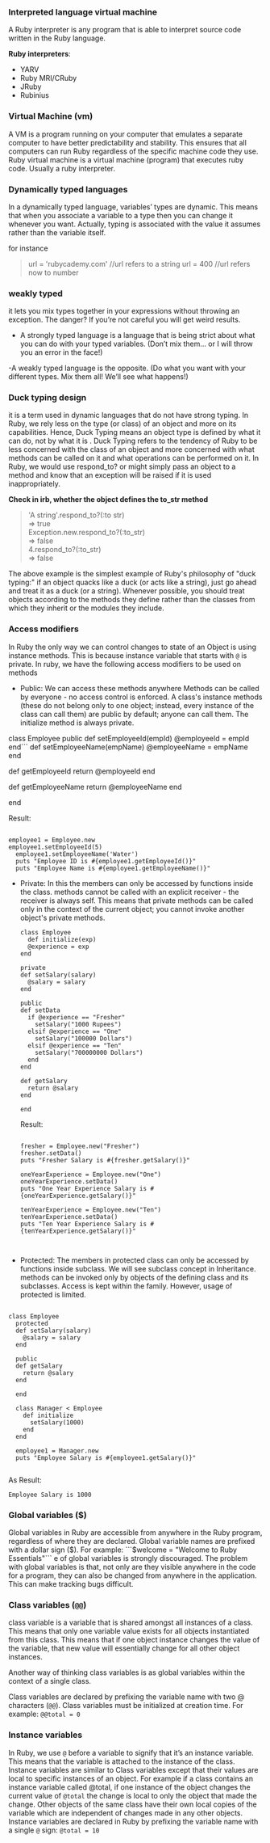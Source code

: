 ### Interpreted language virtual machine
A Ruby interpreter is any program that is able to interpret source code written in the Ruby language.

 **Ruby interpreters**: 
 - YARV
 - Ruby MRI/CRuby
 - JRuby
 - Rubinius

### Virtual Machine (vm)
 A VM is a program running on your computer that emulates a separate computer to have better predictability and stability. This ensures that all computers can run Ruby regardless of the specific machine code they use.
Ruby virtual machine is a virtual machine (program) that executes ruby code. Usually a ruby interpreter.

### Dynamically typed languages
In a dynamically typed language, variables’ types are dynamic.
This means that when you associate a variable to a type then you can change it whenever you want.
Actually, typing is associated with the value it assumes rather than the variable itself.

for instance
>  url = 'rubycademy.com'  //url refers to a string
  url = 400   //url refers now to number

### weakly typed
 it lets you mix types together in your expressions without throwing an exception. The danger? If you’re not careful you will get weird results.

- A strongly typed language is a language that is being strict about what you can do with your typed variables. (Don’t mix them… or I will throw you an error in the face!)

-A weakly typed language is the opposite. (Do what you want with your different types. Mix them all! We’ll see what happens!)


### Duck typing design
it is a term used in dynamic languages that do not have strong typing.
In Ruby, we rely less on the type (or class) of an object and more on its capabilities. Hence, Duck Typing means an object type is defined by what it can do, not by what it is
. Duck Typing refers to the tendency of Ruby to be less concerned with the class of an object and more concerned with what methods can be called on it and what operations can be performed on it. In Ruby, we would use respond_to? or might simply pass an object to a method and know that an exception will be raised if it is used inappropriately.

**Check in irb, whether the object defines the to_str method** 
> 'A string'.respond_to?(:to str)  
=> true  
> Exception.new.respond_to?(:to_str)  
=> false  
> 4.respond_to?(:to_str)  
=> false  

The above example is the simplest example of Ruby's philosophy of "duck typing:" if an object quacks like a duck (or acts like a string), just go ahead and treat it as a duck (or a string). Whenever possible, you should treat objects according to the methods they define rather than the classes from which they inherit or the modules they include.


### Access modifiers
In Ruby the only way we can control changes to state of an Object is using instance methods. This is because instance variable that starts with ```@``` is private.
In ruby, we have the following access modifiers to be used on methods

- Public:
  We can access these methods anywhere
  Methods can be called by everyone - no access control is enforced. A class's instance methods (these do not belong only to one object; instead, every instance of the class can call them) are public by default; anyone can call them. The initialize method is always private.

class Employee
  public
  def setEmployeeId(empId)
    @employeeId = empId
  end```
  def setEmployeeName(empName)
    @employeeName = empName
  end

  def getEmployeeId
    return @employeeId
  end

  def getEmployeeName
    return @employeeName
  end

  end 


Result:
~~~

employee1 = Employee.new
employee1.setEmployeeId(5)
  employee1.setEmployeeName('Water')
  puts "Employee ID is #{employee1.getEmployeeId()}"
  puts "Employee Name is #{employee1.getEmployeeName()}"

~~~

- Private:
  In this the members can only be accessed by functions inside the class.
  methods cannot be called with an explicit receiver - the receiver is always self. This means that private methods can be called 
only in the context of the current object; you cannot invoke another object's private methods.
  ~~~ 
  class Employee
    def initialize(exp)
    @experience = exp
  end

  private
  def setSalary(salary)
    @salary = salary
  end

  public
  def setData
    if @experience == "Fresher"
      setSalary("1000 Rupees")
    elsif @experience == "One"
      setSalary("100000 Dollars")
    elsif @experience == "Ten"
      setSalary("700000000 Dollars")
    end
  end

  def getSalary
    return @salary
  end
  
  end

  ~~~

  Result:
  ~~~

  fresher = Employee.new("Fresher")
  fresher.setData()
  puts "Fresher Salary is #{fresher.getSalary()}"

  oneYearExperience = Employee.new("One")
  oneYearExperience.setData()
  puts "One Year Experience Salary is #{oneYearExperience.getSalary()}"

  tenYearExperience = Employee.new("Ten")
  tenYearExperience.setData()
  puts "Ten Year Experience Salary is #{tenYearExperience.getSalary()}"



- Protected:
  The members in protected class can only be accessed by functions inside subclass. We will see subclass concept in Inheritance.
  methods can be invoked only by objects of the defining class and its subclasses. Access is kept within the family. However, usage of protected is limited.

~~~ 

class Employee
  protected
  def setSalary(salary)
    @salary = salary
  end
  
  public
  def getSalary
    return @salary
  end
  
  end

  class Manager < Employee
    def initialize
      setSalary(1000)
    end
  end

  employee1 = Manager.new
  puts "Employee Salary is #{employee1.getSalary()}"


~~~

As Result:
~~~
Employee Salary is 1000
~~~

### Global variables ($)
Global variables in Ruby are accessible from anywhere in the Ruby program, regardless of where they are declared. Global variable names are prefixed with a dollar sign ($). For example:
```$welcome = "Welcome to Ruby Essentials"```
e of global variables is strongly discouraged. The problem with global variables is that, not only are they visible anywhere in the code for a program, they can also be changed from anywhere in the application. This can make tracking bugs difficult.

### Class variables (```@@```)
 class variable is a variable that is shared amongst all instances of a class. This means that only one variable value exists for all objects instantiated from this class. This means that if one object instance changes the value of the variable, that new value will essentially change for all other object instances.

 Another way of thinking class variables is as global variables within the context of a single class.

 Class variables are declared by prefixing the variable name with two @ characters (```@@```). Class variables must be initialized at creation time. For example:
 ```@@total = 0 ```


### Instance variables
In Ruby, we use ```@``` before a variable to signify that it’s an instance variable. This means that the variable is attached to the instance of the class.
Instance variables are similar to Class variables except that their values are local to specific instances of an object. For example if a class contains an instance variable called @total, if one instance of the object changes the current value of ```@total``` the change is local to only the object that made the change. Other objects of the same class have their own local copies of the variable which are independent of changes made in any other objects.
Instance variables are declared in Ruby by prefixing the variable name with a single ```@``` sign:
```@total = 10```